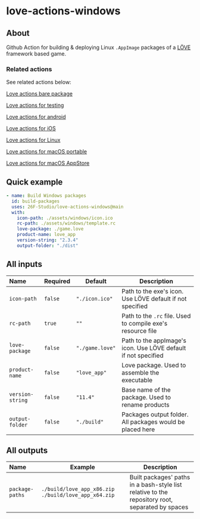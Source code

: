 # love-actions-windows

## About

Github Action for building & deploying Linux `.AppImage` packages of a [LÖVE](https://love2d.org/) framework based game.

### Related actions

See related actions below:

[Love actions bare package](https://github.com/marketplace/actions/love-actions-bare-package)

[Love actions for testing](https://github.com/marketplace/actions/love-actions-for-testing)

[Love actions for android](https://github.com/marketplace/actions/love-actions-for-android)

[Love actions for iOS](https://github.com/marketplace/actions/love-actions-for-ios)

[Love actions for Linux](https://github.com/marketplace/actions/love-actions-for-linux)

[Love actions for macOS portable](https://github.com/marketplace/actions/love-actions-for-macos-portable)

[Love actions for macOS AppStore](https://github.com/marketplace/actions/love-actions-for-macos-appstore)

## Quick example

```yaml
- name: Build Windows packages
  id: build-packages
  uses: 26F-Studio/love-actions-windows@main
  with:
    icon-path: ./assets/windows/icon.ico
    rc-path: ./assets/windows/template.rc
    love-package: ./game.love
    product-name: love_app
    version-string: "2.3.4"
    output-folder: "./dist"
```

## All inputs

| Name             | Required | Default         | Description                                                  |
| :--------------- | -------- | --------------- | ------------------------------------------------------------ |
| `icon-path`      | `false`  | `"./icon.ico"`  | Path to the exe's icon. Use LÖVE default if not specified |
| `rc-path`        | `true`   | `""`            | Path to the `.rc` file. Used to compile exe's resource file |
| `love-package`   | `false`  | `"./game.love"` | Path to the appImage's icon. Use LÖVE default if not specified |
| `product-name`   | `false`  | `"love_app"`    | Love package. Used to assemble the executable              |
| `version-string` | `false`  | `"11.4"`        | Base name of the package. Used to rename products          |
| `output-folder`  | `false`  | `"./build"`     | Packages output folder. All packages would be placed here   |

## All outputs

| Name            | Example                                             | Description                                                  |
| :-------------- | --------------------------------------------------- | ------------------------------------------------------------ |
| `package-paths` | `./build/love_app_x86.zip ./build/love_app_x64.zip` | Built packages' paths in a bash-style list relative to the repository root, separated by spaces |
